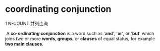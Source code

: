 # coordinating conjunction

1 N-COUNT 并列连词

​	A **co-ordinating conjunction** is a word such as '**and**', '**or**', or '**but**' which joins two or more **words**, **groups**, or **clauses** of equal status, for example **two main clauses**.